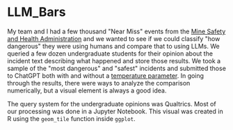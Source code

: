 # LLM_Bars

My team and I had a few thousand "Near Miss" events from the [Mine Safety and Health Administration](https://www.msha.gov/) and we wanted to see if we could classify "how dangerous" they were using humans and compare that to using LLMs. We queried a few dozen undergraduate students for their opinion about the incident text describing what happened and store those results. We took a sample of the "most dangerous" and "safest" incidents and submitted those to ChatGPT both with and without a [temperature parameter](https://platform.openai.com/docs/api-reference/audio/createTranscription#audio-createtranscription-temperature). In going through the results, there were ways to analyze the comparison numerically, but a visual element is always a good idea.

The query system for the undergraduate opinions was Qualtrics. Most of our processing was done in a Jupyter Notebook. This visual was created in R using the `geom_tile` function inside `ggplot`.


